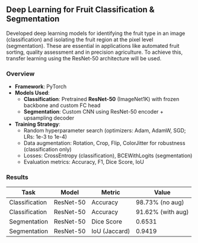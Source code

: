 ## Deep Learning for Fruit Classification & Segmentation
Developed deep learning models for identifying the fruit type in an image (classification) and isolating the fruit region at the pixel level (segmentation). These are essential in applications like automated fruit sorting, quality assessment and in precision agriculture. To achieve this, transfer learning using the ResNet-50 architecture will be used.

### Overview

- **Framework**: PyTorch
- **Models Used**:
  - **Classification**: Pretrained **ResNet-50** (ImageNet1K) with frozen backbone and custom FC head
  - **Segmentation**: Custom CNN using ResNet-50 encoder + upsampling decoder
- **Training Strategy**:
  - Random hyperparameter search (optimizers: Adam, AdamW, SGD; LRs: 1e-3 to 1e-4)
  - Data augmentation: Rotation, Crop, Flip, ColorJitter for robustness (classification only)
  - Losses: CrossEntropy (classification), BCEWithLogits (segmentation)
  - Evaluation metrics: Accuracy, F1, Dice Score, IoU

### Results

| Task           | Model       | Metric         | Value     |
|----------------|-------------|----------------|-----------|
| Classification | ResNet-50   | Accuracy       | 98.73% (no aug) |
| Classification | ResNet-50   | Accuracy       | 91.62% (with aug) |
| Segmentation   | ResNet-50   | Dice Score     | 0.6531    |
| Segmentation   | ResNet-50   | IoU (Jaccard)  | 0.9419    |
